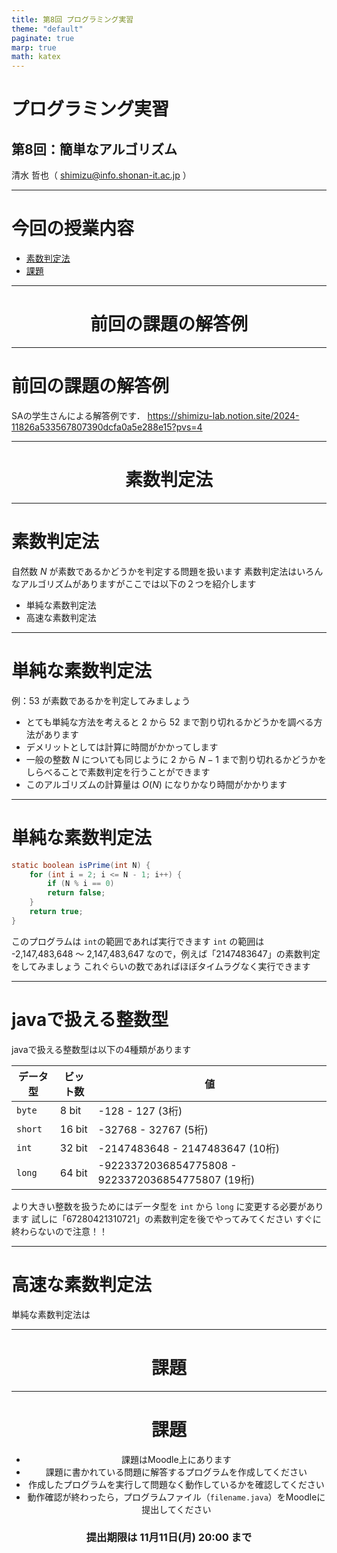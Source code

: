 ```yaml
---
title: 第8回 プログラミング実習
theme: "default"
paginate: true
marp: true
math: katex
---
```


# プログラミング実習

## 第8回：簡単なアルゴリズム

清水 哲也（ shimizu@info.shonan-it.ac.jp ）

---

# 今回の授業内容

- [素数判定法](#素数判定法)
- [課題](#課題)

---

<div Align=center>

# 前回の課題の解答例

</div>

---

# 前回の課題の解答例

SAの学生さんによる解答例です．
https://shimizu-lab.notion.site/2024-11826a533567807390dcfa0a5e288e15?pvs=4

---

<div Align=center>

# 素数判定法

</div>

---

# 素数判定法

自然数 $N$ が素数であるかどうかを判定する問題を扱います
素数判定法はいろんなアルゴリズムがありますがここでは以下の２つを紹介します

- 単純な素数判定法
- 高速な素数判定法

---

# 単純な素数判定法

 例：$53$ が素数であるかを判定してみましょう

 - とても単純な方法を考えると $2$ から $52$ まで割り切れるかどうかを調べる方法があります
 - デメリットとしては計算に時間がかかってします
 - 一般の整数 $N$ についても同じように $2$ から $N-1$ まで割り切れるかどうかをしらべることで素数判定を行うことができます
 - このアルゴリズムの計算量は $O(N)$ になりかなり時間がかかります

---

# 単純な素数判定法

```java
static boolean isPrime(int N) {
    for (int i = 2; i <= N - 1; i++) {
        if (N % i == 0)
        return false;
    }
    return true;
}
```

このプログラムは `int`の範囲であれば実行できます
`int` の範囲は -2,147,483,648 〜 2,147,483,647 なので，例えば「2147483647」の素数判定をしてみましょう
これぐらいの数であればほぼタイムラグなく実行できます

---

# javaで扱える整数型

javaで扱える整数型は以下の4種類があります

<div Align=center>

| データ型 | ビット数 |                        値                         |
| -------- | -------- | ------------------------------------------------- |
| `byte`   | 8 bit    | -128 - 127 (3桁)                                  |
| `short`  | 16 bit   | -32768 - 32767 (5桁)                              |
| `int`    | 32 bit   | -2147483648 - 2147483647 (10桁)                   |
| `long`   | 64 bit   | -9223372036854775808 - 9223372036854775807 (19桁) |

</div>

より大きい整数を扱うためにはデータ型を `int` から `long` に変更する必要があります
試しに「67280421310721」の素数判定を後でやってみてください
すぐに終わらないので注意！！

---

# 高速な素数判定法

単純な素数判定法は

---

<div Align=center>

# 課題

</dvi>

---

# 課題

- 課題はMoodle上にあります
- 課題に書かれている問題に解答するプログラムを作成してください
- 作成したプログラムを実行して問題なく動作しているかを確認してください
- 動作確認が終わったら，プログラムファイル（`filename.java`）をMoodleに提出してください

### 提出期限は **11月11日(月) 20:00** まで